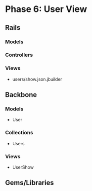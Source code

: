 # Phase 6: User View

## Rails
### Models

### Controllers

### Views
* users/show.json.jbuilder

## Backbone
### Models
* User

### Collections
* Users

### Views
* UserShow

## Gems/Libraries

